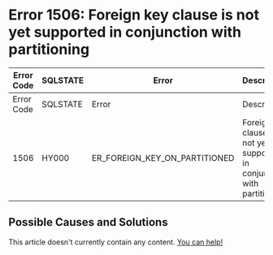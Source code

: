 
# Error 1506: Foreign key clause is not yet supported in conjunction with partitioning


| Error Code | SQLSTATE | Error | Description |
| --- | --- | --- | --- |
| Error Code | SQLSTATE | Error | Description |
| 1506 | HY000 | ER_FOREIGN_KEY_ON_PARTITIONED | Foreign key clause is not yet supported in conjunction with partitioning |




## Possible Causes and Solutions


This article doesn't currently contain any content. [You can help!](/en/writing-and-editing-knowledge-base-articles/)

